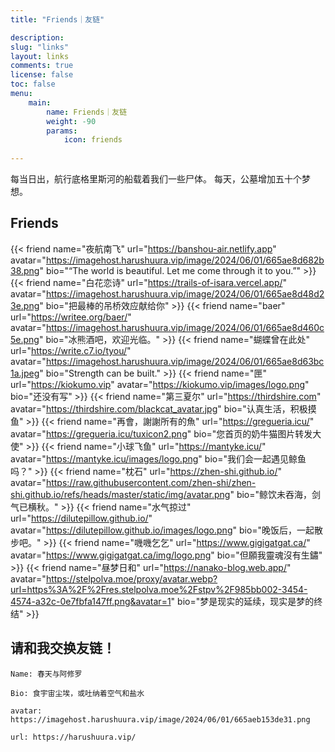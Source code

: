 ```yaml
---
title: "Friends｜友链"

description: 
slug: "links"
layout: links
comments: true
license: false
toc: false
menu: 
    main:
        name: Friends｜友链
        weight: -90
        params:
            icon: friends
        
---
```

<style>
.article-header {
    display: none;
  }
.article-footer {
	display: none;
  }
.toc:false

</style>


每当日出，航行底格里斯河的船载着我们一些尸体。
每天，公墓增加五十个梦想。



## Friends
{{< friend name="夜航南飞" url="https://banshou-air.netlify.app" avatar="https://imagehost.harushuura.vip/image/2024/06/01/665ae8d682b38.png" bio="“The world is beautiful. Let me come through it to you.”" >}}
{{< friend name="白花恋诗" url="https://trails-of-isara.vercel.app/" avatar="https://imagehost.harushuura.vip/image/2024/06/01/665ae8d48d23e.png" bio="把最棒的吊桥效应献给你" >}}
{{< friend name="baer" url="https://writee.org/baer/" avatar="https://imagehost.harushuura.vip/image/2024/06/01/665ae8d460c5e.png" bio="冰熊酒吧，欢迎光临。" >}}
{{< friend name="蝴蝶曾在此处" url="https://write.c7.io/tyou/" avatar="https://imagehost.harushuura.vip/image/2024/06/01/665ae8d63bc1a.jpeg" bio="Strength can be built." >}}
{{< friend name="匣" url="https://kiokumo.vip" avatar="https://kiokumo.vip/images/logo.png" bio="还没有写" >}}
{{< friend name="第三夏尔" url="https://thirdshire.com" avatar="https://thirdshire.com/blackcat_avatar.jpg" bio="认真生活，积极摸鱼" >}}
{{< friend name="再會，謝謝所有的魚" url="https://gregueria.icu/" avatar="https://gregueria.icu/tuxicon2.png" bio="您首页的奶牛猫图片转发大使" >}}
{{< friend name="小球飞鱼" url="https://mantyke.icu/" avatar="https://mantyke.icu/images/logo.png" bio="我们会一起遇见鲸鱼吗？" >}}
{{< friend name="枕石" url="https://zhen-shi.github.io/" avatar="https://raw.githubusercontent.com/zhen-shi/zhen-shi.github.io/refs/heads/master/static/img/avatar.png" bio="鲸饮未吞海，剑气已横秋。" >}}
{{< friend name="水气掠过" url="https://dilutepillow.github.io/" avatar="https://dilutepillow.github.io/images/logo.png" bio="晚饭后，一起散步吧。" >}}
{{< friend name="嘰嘰乞乞" url="https://www.gigigatgat.ca/" avatar="https://www.gigigatgat.ca/img/logo.png" bio="但願我靈魂沒有生鏽" >}}
{{< friend name="昼梦日和" url="https://nanako-blog.web.app/" avatar="https://stelpolva.moe/proxy/avatar.webp?url=https%3A%2F%2Fres.stelpolva.moe%2Fstpv%2F985bb002-3454-4574-a32c-0e7fbfa147ff.png&avatar=1" bio="梦是现实的延续，现实是梦的终结" >}}

## 请和我交换友链！
```
Name: 春天与阿修罗

Bio: 食宇宙尘埃，或吐纳着空气和盐水

avatar: https://imagehost.harushuura.vip/image/2024/06/01/665aeb153de31.png

url: https://harushuura.vip/
```
